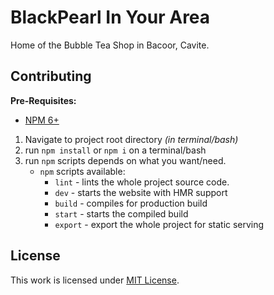 # BlackPearl In Your Area

Home of the Bubble Tea Shop in Bacoor, Cavite.

## Contributing

**Pre-Requisites:**
 - [NPM 6+](https://nodejs.org/en/download/)
 
 1. Navigate to project root directory *(in terminal/bash)*
 2. run `npm install` or `npm i` on a terminal/bash
 3. run `npm` scripts depends on what you want/need.
     - `npm` scripts available:
        - `lint` - lints the whole project source code.
        - `dev` - starts the website with HMR support
        - `build` - compiles for production build
        - `start` - starts the compiled build
        - `export` - export the whole project for static serving

## License

This work is licensed under [MIT License](/LICENSE.txt).
